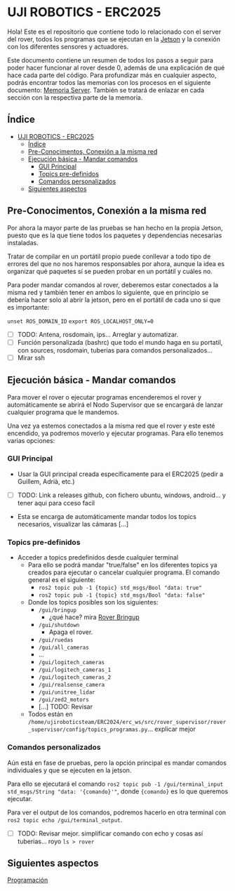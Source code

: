 # UJI ROBOTICS - ERC2025

Hola! Este es el repositorio que contiene todo lo relacionado con el server del rover, todos los programas que se ejecutan en la [Jetson](https://drive.google.com/open?id=1fHbcS8U8frjhqGWFR6CukLB3bt-LdUYFgUYxeBtJ6mc&usp=drive_copy) y la conexión con los diferentes sensores y actuadores.

Este documento contiene un resumen de todos los pasos a seguir para poder hacer funcionar al rover desde 0, además de una explicación de qué hace cada parte del código. Para profundizar más en cualquier aspecto, podrás encontrar todos las memorias con los procesos en el siguiente documento: [Memoria Server](https://docs.google.com/document/d/1E_Q-_umBtsWQF4Fvs7V24_zVx3GvIHj7npbNcFVh6iw/edit?usp=sharing). También se tratará de enlazar en cada sección con la respectiva parte de la memoria.

## Índice

- [UJI ROBOTICS - ERC2025](#uji-robotics---erc2025)
    - [Índice](#índice)
    - [Pre-Conocimentos, Conexión a la misma red](#pre-conocimentos-conexión-a-la-misma-red)
    - [Ejecución básica - Mandar comandos](#ejecución-básica---mandar-comandos)
        - [GUI Principal](#gui-principal)
        - [Topics pre-definidos](#topics-pre-definidos)
        - [Comandos personalizados](#comandos-personalizados)
    - [Siguientes aspectos](#siguientes-aspectos)

## Pre-Conocimentos, Conexión a la misma red

Por ahora la mayor parte de las pruebas se han hecho en la propia Jetson, puesto que es la que tiene todos los paquetes y dependencias necesarias instaladas. 

Tratar de compilar en un portátil propio puede conllevar a todo tipo de errores del que no nos haremos responsables por ahora, aunque la idea es organizar qué paquetes sí se pueden probar en un portátil y cuáles no.

Para poder mandar comandos al rover, deberemos estar conectados a la misma red y también tener en ambos lo siguiente, que en principio se debería hacer solo al abrir la jetson, pero en el portátil de cada uno si que es importante:

`unset ROS_DOMAIN_ID`
`export ROS_LOCALHOST_ONLY=0`

- [ ] TODO: Antena, rosdomain, ips... Arreglar y automatizar.
- [ ] Función personalizada (bashrc) que todo el mundo haga en su portatil, con sources, rosdomain, tuberias para comandos personalizados...
- [ ] Mirar ssh

## Ejecución básica - Mandar comandos

Para mover el rover o ejecutar programas encenderemos el rover y automáticamente se abrirá el Nodo Supervisor que se encargará de lanzar cualquier programa que le mandemos.

Una vez ya estemos conectados a la misma red que el rover y este esté encendido, ya podremos moverlo y ejecutar programas. Para ello tenemos varias opciones:

### GUI Principal
- Usar la GUI principal creada específicamente para el ERC2025 (pedir a Guillem, Adrià, etc.)
- [ ] TODO: Link a releases github, con fichero ubuntu, windows, android... y tener aqui para cceso facil
- Esta se encarga de automáticamente mandar todos los topics necesarios, visualizar las cámaras [...]



### Topics pre-definidos

- Acceder a topics predefinidos desde cualquier terminal
    - Para ello se podrá mandar "true/false" en los diferentes topics ya creados para ejecutar o cancelar cualquier programa. El comando general es el siguiente:
        - `ros2 topic pub -1 {topic} std_msgs/Bool "data: true"`
        - `ros2 topic pub -1 {topic} std_msgs/Bool "data: false"`
    - Donde los topics posibles son los siguientes:
        - `/gui/bringup`
            - ¿qué hace? mira [Rover Bringup](#rover-bringup)
        - `/gui/shutdown`
            - Apaga el rover.
        - `/gui/ruedas`
        - `/gui/all_cameras`
        - ...
        - `/gui/logitech_cameras`
        - `/gui/logitech_cameras_1`
        - `/gui/logitech_cameras_2`
        - `/gui/realsense_camera`
        - `/gui/unitree_lidar`
        - `/gui/zed2_motors`
        - [...] TODO: Revisar
    - Todos están en `/home/ujiroboticsteam/ERC2024/erc_ws/src/rover_supervisor/rover_supervisor/config/topics_programas.py`... explicar mejor

### Comandos personalizados

Aún está en fase de pruebas, pero la opción principal es mandar comandos individuales y que se ejecuten en la jetson.

Para ello se ejecutará el comando `ros2 topic pub -1 /gui/terminal_input std_msgs/String "data: '{comando}'"`, donde `{comando}` es lo que queremos ejecutar.

Para ver el output de los comandos, podremos hacerlo en otra terminal con `ros2 topic echo /gui/terminal_output`.

- [ ] TODO: Revisar mejor. simplificar comando con echo y cosas así tuberias... royo `ls > rover`

## Siguientes aspectos

[Programación](documentaci%C3%B3n/aspectos-programacion.md)

